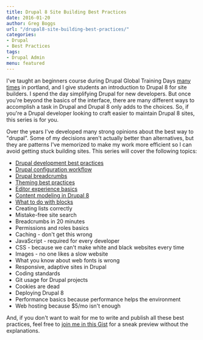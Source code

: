 ```yaml
---
title: Drupal 8 Site Building Best Practices
date: 2016-01-20
author: Greg Boggs
url: "/drupal8-site-building-best-practices/"
categories:
- Drupal
- Best Practices
tags:
- Drupal Admin
menu: featured
---
```


I've taught an beginners course during Drupal Global Training Days [many times](https://assoc.drupal.org/global-training-day-portland-oregon-february-2016) in portland, and I give students an introduction to Drupal 8 for site builders. I spend the day simplifying Drupal for new developers. But once you're beyond the basics of the interface, there are many different ways to accomplish a task in Drupal and Drupal 8 only adds to the choices. So, if you're a Drupal developer looking to craft easier to maintain Drupal 8 sites, this series is for you.

Over the years I've developed many strong opinions about the best way to "drupal". Some of my decisions aren't actually better than alternatives, but they are patterns I've memorized to make my work more efficient so I can avoid getting stuck building sites. This series will cover the following topics: 

* [Drupal development best practices](/drupal-development-best-practices/)
* [Drupal configuration workflow](/drupal-configuration-best-practices/)
* [Drupal breadcrumbs](/drupal8-breadcrumbs/)
* [Theming best practices](/drupal-8-theming-best-practices/)
* [Editor experience basics](/drupal-8-admin-best-practices/)
* [Content modeling in Drupal 8](/drupal-8-content-modeling/)
* [What to do with blocks](/drupal-blocks-best-practices/)
* Creating lists correctly
* Mistake-free site search
* Breadcrumbs in 20 minutes
* Permissions and roles basics
* Caching - don't get this wrong
* JavaScript - required for every developer
* CSS - because we can't make white and black websites every time
* Images - no one likes a slow website
* What you know about web fonts is wrong
* Responsive, adaptive sites in Drupal
* Coding standards
* Git usage for Drupal projects
* Cookies are dead
* Deploying Drupal 8
* Performance basics because performance helps the environment
* Web hosting because $5/mo isn't enough

And, if you don't want to wait for me to write and publish all these best practices, feel free to [join me in this Gist](https://gist.github.com/Greg-Boggs/8a2661b70c4e293db585) for a sneak preview without the explanations.
